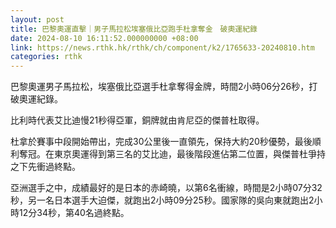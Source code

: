 ```yaml
---
layout: post
title: 巴黎奧運直擊｜男子馬拉松埃塞俄比亞跑手杜拿奪金　破奧運紀錄
date: 2024-08-10 16:11:52.000000000 +08:00
link: https://news.rthk.hk/rthk/ch/component/k2/1765633-20240810.htm
categories: rthk
---
```


巴黎奧運男子馬拉松，埃塞俄比亞選手杜拿奪得金牌，時間2小時06分26秒，打破奧運紀錄。

比利時代表艾比迪慢21秒得亞軍，銅牌就由肯尼亞的傑普杜取得。

杜拿於賽事中段開始帶出，完成30公里後一直領先，保持大約20秒優勢，最後順利奪冠。在東京奧運得到第三名的艾比迪，最後階段進佔第二位置，與傑普杜爭持之下先衝過終點。

亞洲選手之中，成績最好的是日本的赤崎曉，以第6名衝線，時間是2小時07分32秒，另一名日本選手大迫傑，就跑出2小時09分25秒。國家隊的吳向東就跑出2小時12分34秒，第40名過終點。
